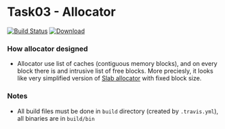 # Task03 - Allocator
[![Build Status](https://travis-ci.com/mkvdv/otus-cpp-2018.svg?branch=task03)](https://travis-ci.com/mkvdv/otus-cpp-2018)
[ ![Download](https://api.bintray.com/packages/mkvdv/otus03/cpp_03/images/download.svg) ](https://bintray.com/mkvdv/otus03/cpp_03/_latestVersion)

### How allocator designed
* Allocator use list of caches (contiguous memory blocks), and on every block there is and intrusive list of free blocks. More preciesly, it looks like very simplified version of [Slab allocator](https://en.wikipedia.org/wiki/Slab_allocation) with fixed block size.

### Notes
* All build files must be done in `build` directory (created by `.travis.yml`), all binaries are in `build/bin`
